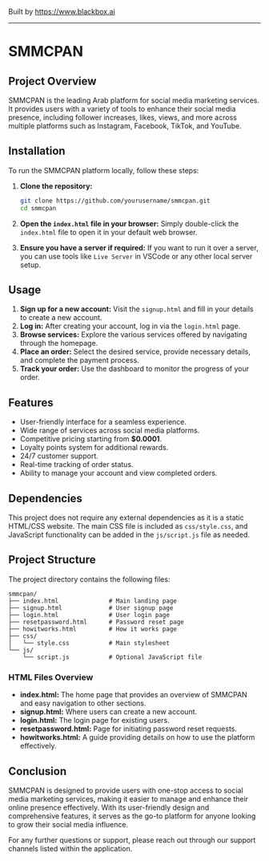 
Built by https://www.blackbox.ai

---

# SMMCPAN

## Project Overview
SMMCPAN is the leading Arab platform for social media marketing services. It provides users with a variety of tools to enhance their social media presence, including follower increases, likes, views, and more across multiple platforms such as Instagram, Facebook, TikTok, and YouTube.

## Installation
To run the SMMCPAN platform locally, follow these steps:

1. **Clone the repository:**
   ```bash
   git clone https://github.com/yourusername/smmcpan.git
   cd smmcpan
   ```

2. **Open the `index.html` file in your browser:**
   Simply double-click the `index.html` file to open it in your default web browser.

3. **Ensure you have a server if required:**
   If you want to run it over a server, you can use tools like `Live Server` in VSCode or any other local server setup.

## Usage
1. **Sign up for a new account:** Visit the `signup.html` and fill in your details to create a new account.
2. **Log in:** After creating your account, log in via the `login.html` page.
3. **Browse services:** Explore the various services offered by navigating through the homepage.
4. **Place an order:** Select the desired service, provide necessary details, and complete the payment process.
5. **Track your order:** Use the dashboard to monitor the progress of your order.

## Features
- User-friendly interface for a seamless experience.
- Wide range of services across social media platforms.
- Competitive pricing starting from **$0.0001**.
- Loyalty points system for additional rewards.
- 24/7 customer support.
- Real-time tracking of order status.
- Ability to manage your account and view completed orders.

## Dependencies
This project does not require any external dependencies as it is a static HTML/CSS website. The main CSS file is included as `css/style.css`, and JavaScript functionality can be added in the `js/script.js` file as needed.

## Project Structure
The project directory contains the following files:
```
smmcpan/
├── index.html              # Main landing page
├── signup.html             # User signup page
├── login.html              # User login page
├── resetpassword.html      # Password reset page
├── howitworks.html         # How it works page
├── css/
│   └── style.css           # Main stylesheet
└── js/
    └── script.js           # Optional JavaScript file
```

### HTML Files Overview
- **index.html:** The home page that provides an overview of SMMCPAN and easy navigation to other sections.
- **signup.html:** Where users can create a new account.
- **login.html:** The login page for existing users.
- **resetpassword.html:** Page for initiating password reset requests.
- **howitworks.html:** A guide providing details on how to use the platform effectively.

## Conclusion
SMMCPAN is designed to provide users with one-stop access to social media marketing services, making it easier to manage and enhance their online presence effectively. With its user-friendly design and comprehensive features, it serves as the go-to platform for anyone looking to grow their social media influence.

For any further questions or support, please reach out through our support channels listed within the application.